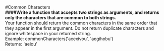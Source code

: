 #Common Characters
<br />
**####Write a function that accepts two strings as arguments, and returns only the characters that are common to 
both strings.**
<br />
Your function should return the common characters in the same order that they appear in the first argument. Do not return duplicate characters and ignore whitespace in your returned string.
<br />
Example: commonCharacters('acexivou', 'aegihobu')
<br />
Returns: 'aeiou'
